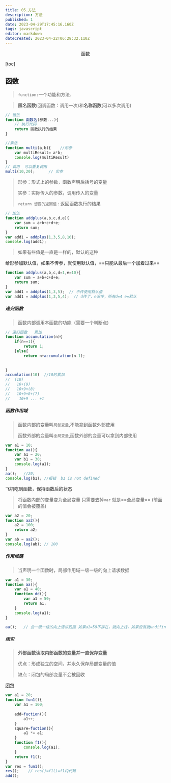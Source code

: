 ```yaml
---
title: 05.方法
description: 方法
published: 1
date: 2023-04-29T17:45:16.160Z
tags: javascript
editor: markdown
dateCreated: 2023-04-22T06:28:32.110Z
---
```


<center>函数</center>

[toc]

## 函数

> `function:`一个功能和方法.

> **匿名函数**(回调函数：调用一次)和**名称函数**(可以多次调用)

```js
// 语法
function 函数名(参数...){
    // 执行代码
    return 函数执行的结果
}
```

```js
//乘法 
function multi(a,b){    //形参
   	var multiResult= a*b; 
    console.log(multiResult)
}
// 调用  可以重复调用
multi(10,20);      // 实参
```

> 形参：形式上的参数，函数声明后括号的变量
>
> 实参：实际传入的参数，调用传入的变量
>
> `return 想要的返回值` : 返回函数执行的结果

```js
// 加法
function addplus(a,b,c,d,e){
    var sum = a+b+c+d+e;
    return sum;
}
var add1 = addplus(1,3,5,8,10);
console.log(add1);
```

> 如果有些值是一直是一样的，默认的这种

给形参加默认值，如果不传参，就使用默认值，==只能从最后一个加着过来==

```js
function addplus(a,b,c,d=1,e=10){
    var sum = a+b+c+d+e;
    return sum;
}
var add1 = addplus(1,3,5);  // 不传使用默认值
var add1 = addplus(1,3,5,4);  // d传了，e没传，所有d=4 e=默认
```



##### 递归函数

> 函数内部调用本函数的功能（需要一个判断点)

```js
// 递归函数   累加
function accumulation(n){
    if(n==1){
        return 1;
    }else{
        return n+accumulation(n-1);
    
    
} 
accumlation(10)  //10的累加
//  (10)
//   10+(9)
//   10+9+(8)
//   10+9+8+(7)
//    10+9 ... +1
```



##### 函数作用域

> 函数内部的变量叫`局部变量`,不能拿到函数外部使用
>
> 函数外部的变量叫`全局变量`,函数外部的变量可以拿到内部使用

```js
var a1 = 10;
function aa(){
    var a1 = 20;
    var b1 = 30;
    console.log(a1);
}
aa();   //20; 
console.log(b1); //报错  b1 is not defined
```

飞机吃到函数，保持函数后的状态

> 将函数内部的变量变为全局变量   只需要去掉`var` 就是==全局变量== (前面的值会被覆盖)

```js
var a2 = 20;
function aa2(){
    a2 = 100;
   	return a2;
}
var ab = aa2();
console.log(ab); // 100
```



##### 作用域链

> 当声明一个函数时，局部作用域一级一级的向上请求数据

```js
var a1 = 30;
function aa(){
    var a1 = 40;
    function dd(){
        var a1 = 50;
        return a1;
    }
    console.log(a1);  
}

aa();   // 会一级一级的向上请求数据 如果a1=50不存在，就向上找，如果没有就undifin
```



##### 闭包

> **外部函数读取内部函数的变量并一直保存变量**
>
> 优点：形成独立的空间，并永久保存局部变量的值
>
> 缺点：闭包的局部变量不会被回收

[闭包](https://www.ruanyifeng.com/blog/2009/08/learning_javascript_closures.html)

```js
var a1 = 20;
function fun1(){
    var a1 = 100;
    
    add=fuction(){
        a1++;
    }
    square=fuction(){
        a1 *= a1;
    }
    function f1(){
        console.log(a1);
    }
    return f1();
}
var res = fun1();
res();    // res()=f1()=f1内代码
add();
```
